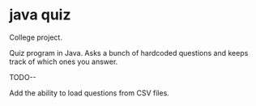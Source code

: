 # java quiz

College project. 

Quiz program in Java. Asks a bunch of hardcoded questions and keeps track of which ones you answer. 

TODO--

Add the ability to load questions from CSV files. 
